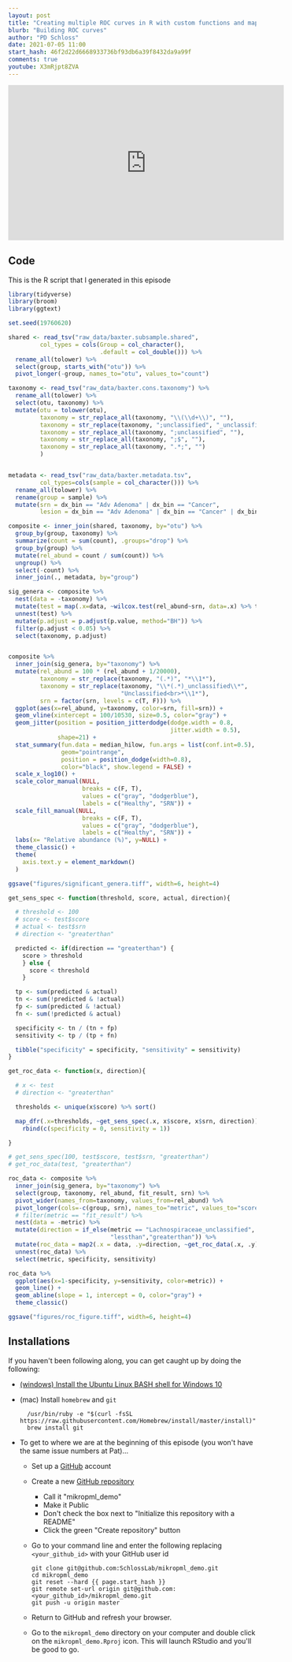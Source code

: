 ```yaml
---
layout: post
title: "Creating multiple ROC curves in R with custom functions and map, map_dfr, and map2 (CC123)"
blurb: "Building ROC curves"
author: "PD Schloss"
date: 2021-07-05 11:00
start_hash: 46f2d22d6668933736bf93db6a39f8432da9a99f
comments: true
youtube: X3mRjpt8ZVA
---
```


<iframe style="margin: 0 auto;display:block;" width="560" height="315" src="https://www.youtube.com/embed/{{ page.youtube }}" frameborder="0" allow="accelerometer; autoplay; encrypted-media; gyroscope; picture-in-picture" allowfullscreen></iframe>

## Code

This is the R script that I generated in this episode

```R
library(tidyverse)
library(broom)
library(ggtext)

set.seed(19760620)

shared <- read_tsv("raw_data/baxter.subsample.shared",
         col_types = cols(Group = col_character(),
                          .default = col_double())) %>%
  rename_all(tolower) %>%
  select(group, starts_with("otu")) %>%
  pivot_longer(-group, names_to="otu", values_to="count")

taxonomy <- read_tsv("raw_data/baxter.cons.taxonomy") %>%
  rename_all(tolower) %>%
  select(otu, taxonomy) %>%
  mutate(otu = tolower(otu),
         taxonomy = str_replace_all(taxonomy, "\\(\\d+\\)", ""),
         taxonomy = str_replace(taxonomy, ";unclassified", "_unclassified"),
         taxonomy = str_replace_all(taxonomy, ";unclassified", ""),
         taxonomy = str_replace_all(taxonomy, ";$", ""),
         taxonomy = str_replace_all(taxonomy, ".*;", "")
         )


metadata <- read_tsv("raw_data/baxter.metadata.tsv",
         col_types=cols(sample = col_character())) %>%
  rename_all(tolower) %>%
  rename(group = sample) %>%
  mutate(srn = dx_bin == "Adv Adenoma" | dx_bin == "Cancer",
         lesion = dx_bin == "Adv Adenoma" | dx_bin == "Cancer" | dx_bin == "Adenoma")

composite <- inner_join(shared, taxonomy, by="otu") %>%
  group_by(group, taxonomy) %>%
  summarize(count = sum(count), .groups="drop") %>%
  group_by(group) %>%
  mutate(rel_abund = count / sum(count)) %>%
  ungroup() %>%
  select(-count) %>%
  inner_join(., metadata, by="group")

sig_genera <- composite %>%
  nest(data = -taxonomy) %>%
  mutate(test = map(.x=data, ~wilcox.test(rel_abund~srn, data=.x) %>% tidy)) %>%
  unnest(test) %>%
  mutate(p.adjust = p.adjust(p.value, method="BH")) %>%
  filter(p.adjust < 0.05) %>%
  select(taxonomy, p.adjust)


composite %>%
  inner_join(sig_genera, by="taxonomy") %>%
  mutate(rel_abund = 100 * (rel_abund + 1/20000),
         taxonomy = str_replace(taxonomy, "(.*)", "*\\1*"),
         taxonomy = str_replace(taxonomy, "\\*(.*)_unclassified\\*",
                                "Unclassified<br>*\\1*"),
         srn = factor(srn, levels = c(T, F))) %>%
  ggplot(aes(x=rel_abund, y=taxonomy, color=srn, fill=srn)) +
  geom_vline(xintercept = 100/10530, size=0.5, color="gray") +
  geom_jitter(position = position_jitterdodge(dodge.width = 0.8,
                                              jitter.width = 0.5),
              shape=21) +
  stat_summary(fun.data = median_hilow, fun.args = list(conf.int=0.5),
               geom="pointrange",
               position = position_dodge(width=0.8),
               color="black", show.legend = FALSE) +
  scale_x_log10() +
  scale_color_manual(NULL,
                     breaks = c(F, T),
                     values = c("gray", "dodgerblue"),
                     labels = c("Healthy", "SRN")) +
  scale_fill_manual(NULL,
                     breaks = c(F, T),
                     values = c("gray", "dodgerblue"),
                     labels = c("Healthy", "SRN")) +
  labs(x= "Relative abundance (%)", y=NULL) +
  theme_classic() +
  theme(
    axis.text.y = element_markdown()
  )

ggsave("figures/significant_genera.tiff", width=6, height=4)

get_sens_spec <- function(threshold, score, actual, direction){

  # threshold <- 100
  # score <- test$score
  # actual <- test$srn
  # direction <- "greaterthan"

  predicted <- if(direction == "greaterthan") {
    score > threshold
    } else {
      score < threshold
    }

  tp <- sum(predicted & actual)
  tn <- sum(!predicted & !actual)
  fp <- sum(predicted & !actual)
  fn <- sum(!predicted & actual)

  specificity <- tn / (tn + fp)
  sensitivity <- tp / (tp + fn)

  tibble("specificity" = specificity, "sensitivity" = sensitivity)
}

get_roc_data <- function(x, direction){

  # x <- test
  # direction <- "greaterthan"

  thresholds <- unique(x$score) %>% sort()

  map_dfr(.x=thresholds, ~get_sens_spec(.x, x$score, x$srn, direction)) %>%
    rbind(c(specificity = 0, sensitivity = 1))

}

# get_sens_spec(100, test$score, test$srn, "greaterthan")
# get_roc_data(test, "greaterthan")

roc_data <- composite %>%
  inner_join(sig_genera, by="taxonomy") %>%
  select(group, taxonomy, rel_abund, fit_result, srn) %>%
  pivot_wider(names_from=taxonomy, values_from=rel_abund) %>%
  pivot_longer(cols=-c(group, srn), names_to="metric", values_to="score") %>%
  # filter(metric == "fit_result") %>%
  nest(data = -metric) %>%
  mutate(direction = if_else(metric == "Lachnospiraceae_unclassified",
                             "lessthan","greaterthan")) %>%
  mutate(roc_data = map2(.x = data, .y=direction, ~get_roc_data(.x, .y))) %>%
  unnest(roc_data) %>%
  select(metric, specificity, sensitivity)

roc_data %>%
  ggplot(aes(x=1-specificity, y=sensitivity, color=metric)) +
  geom_line() +
  geom_abline(slope = 1, intercept = 0, color="gray") +
  theme_classic()

ggsave("figures/roc_figure.tiff", width=6, height=4)
```

## Installations

If you haven't been following along, you can get caught up by doing the following:

* [(windows) Install the Ubuntu Linux BASH shell for Windows 10](https://itsfoss.com/install-bash-on-windows/)
* (mac) Install `homebrew` and `git`
  ```
	/usr/bin/ruby -e "$(curl -fsSL https://raw.githubusercontent.com/Homebrew/install/master/install)"
	brew install git
	```

* To get to where we are at the beginning of this episode (you won't have the same issue numbers at Pat)...
  - Set up a [GitHub](https://www.github.com) account
  - Create a new [GitHub repository](https://github.com/new)
    - Call it "mikropml_demo"
    - Make it Public
    - Don't check the box next to "Initialize this repository with a README"
    - Click the green "Create repository" button
  - Go to your command line and enter the following replacing `<your_github_id>` with your GitHub user id

		git clone git@github.com:SchlossLab/mikropml_demo.git
		cd mikropml_demo
		git reset --hard {{ page.start_hash }}
		git remote set-url origin git@github.com:<your_github_id>/mikropml_demo.git
		git push -u origin master

  - Return to GitHub and refresh your browser.
  - Go to the `mikropml_demo` directory on your computer and double click on the `mikropml_demo.Rproj` icon. This will launch RStudio and you'll be good to go.
